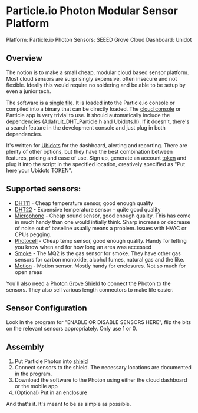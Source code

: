 # Particle.io Photon Modular Sensor Platform

Platform:			Particle.io Photon 
Sensors:			SEEED Grove
Cloud Dashboard:	Unidot

## Overview

The notion is to make a small cheap, modular cloud based sensor platform. Most cloud sensors are surprisingly expensive, often insecure and not flexible. Ideally this would require no soldering and be able to be setup by even a junior tech.

The software is a [single file](https://github.com/chris-casper/Particle-Modular-Sensor-Platform-v3/blob/master/Particle_Modular_Sensor_platform.ino). It is loaded into the Particle.io console or compiled into a binary that can be directly loaded. The [cloud console](https://console.particle.io/) or Particle app is very trivial to use. It should automatically include the dependencies (Adafruit_DHT_Particle.h and Ubidots.h). If it doesn't, there's a search feature in the development console and just plug in both dependencies. 

It's written for [Ubidots](https://ubidots.com) for the dashboard, alerting and reporting. There are plenty of other options, but they have the best combination between features, pricing and ease of use. Sign up, generate an account [token](https://help.ubidots.com/en/articles/590078-find-your-token-from-your-ubidots-account) and plug it into the script in the specified location, creatively specified as "Put here your Ubidots TOKEN".

## Supported sensors:

 * [DHT11](https://www.seeedstudio.com/Grove-Temperature-Humidity-Sensor-DHT11.html) - Cheap temperature sensor, good enough quality
 * [DHT22](https://www.seeedstudio.com/Grove-Temperature-Humidity-Sensor-Pro-AM2302-DHT22.html) - Expensive temperature sensor - quite good quality
 * [Microphone](https://www.seeedstudio.com/Grove-Sound-Sensor.html) - Cheap sound sensor, good enough quality. This has come in much handy than one would intially think. Sharp increase or decrease of noise out of baseline usually means a problem. Issues with HVAC or CPUs pegging.
 * [Photocell](https://www.seeedstudio.com/Grove-Light-Sensor-v1-2.html) - Cheap temp sensor, good enough quality. Handy for letting you know when and for how long an area was accessed
 * [Smoke](https://www.seeedstudio.com/Grove-Gas-Sensor-MQ2.html) - The MQ2 is the gas sensor for smoke. They have other gas sensors for carbon monoxide, alcohol fumes, natural gas and the like. 
 * [Motion](https://www.seeedstudio.com/Grove-PIR-Motion-Sensor.html) - Motion sensor. Mostly handy for enclosures. Not so much for open areas
 
 You'll also need a [Photon Grove Shield](https://www.seeedstudio.com/Particle-Photon-Base-Shield.html) to connect the Photon to the sensors. They also sell various length connectors to make life easier. 
 
## Sensor Configuration

Look in the program for "ENABLE OR DISABLE SENSORS HERE", flip the bits on the relevant sensors appropriately. Only use 1 or 0. 
 
## Assembly

1. Put Particle Photon into [shield](https://www.seeedstudio.com/Particle-Photon-Base-Shield.html)
2. Connect sensors to the shield. The necessary locations are documented in the program.
3. Download the software to the Photon using either the cloud dashboard or the mobile app
4. (Optional) Put in an enclosure

And that's it. It's meant to be as simple as possible.
